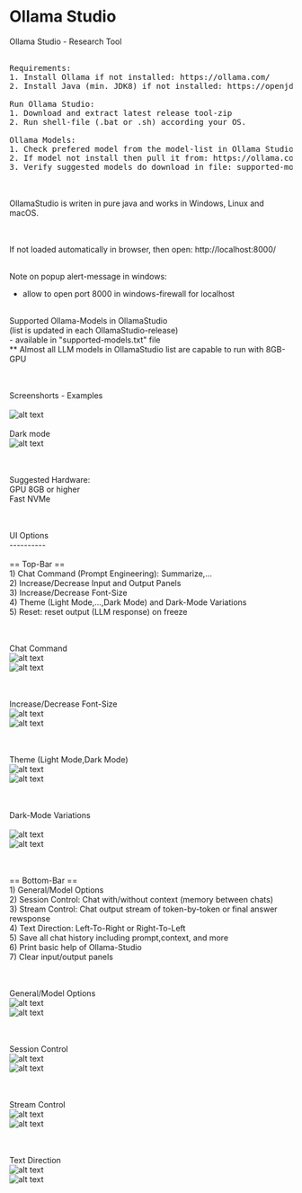 # Ollama Studio
Ollama Studio - Research Tool
<br><br>

<pre>
Requirements:
1. Install Ollama if not installed: https://ollama.com/
2. Install Java (min. JDK8) if not installed: https://openjdk.org/

Run Ollama Studio:
1. Download and extract latest release tool-zip
2. Run shell-file (.bat or .sh) according your OS.

Ollama Models:
1. Check prefered model from the model-list in Ollama Studio (bottom-left drop-down-list)
2. If model not install then pull it from: https://ollama.com/library
3. Verify suggested models do download in file: supported-models.txt
</pre>

<br><br>
OllamaStudio is writen in pure java and works in Windows, Linux and macOS.
<br><br>

<br>
If not loaded automatically in browser, then open: http://localhost:8000/
<br><br>

Note on popup alert-message in windows: 
<br>
- allow to open port 8000 in windows-firewall for localhost
<br><br>

Supported Ollama-Models in OllamaStudio 
<br>(list is updated in each OllamaStudio-release)
<br>- available in "supported-models.txt" file
<br> ** Almost all LLM models in OllamaStudio list are capable to run with 8GB-GPU 

<br><br>
Screenshorts - Examples
<br><br>
![alt text](img/example-1.png?raw=true)
<br><br>
Dark mode
<br>
![alt text](img/example-2.png?raw=true)

<br><br>
Suggested Hardware:
<br> GPU 8GB or higher
<br> Fast NVMe

<br><br>
UI Options
<br>----------
<br><br>== Top-Bar ==
<br>1) Chat Command (Prompt Engineering): Summarize,...
<br>2) Increase/Decrease Input and Output Panels 
<br>3) Increase/Decrease Font-Size
<br>4) Theme (Light Mode,...,Dark Mode) and Dark-Mode Variations
<br>5) Reset: reset output (LLM response) on freeze

<br><br>Chat Command
<br>![alt text](img/top/top-1.png?raw=true)
<br>![alt text](img/top/top-1a.png?raw=true)

<br><br>Increase/Decrease Font-Size 
<br>![alt text](img/top/top-2.png?raw=true)
<br>![alt text](img/top/top-2a.png?raw=true)

<br><br>Theme (Light Mode,Dark Mode) 
<br>![alt text](img/top/top-3.png?raw=true)
<br>![alt text](img/top/top-3a.png?raw=true)

<br><br>Dark-Mode Variations  
<br>![alt text](img/top/top-4.png?raw=true)
<br>![alt text](img/top/top-4a.png?raw=true)

<br><br>== Bottom-Bar ==
<br>1) General/Model Options
<br>2) Session Control: Chat with/without context (memory between chats) 
<br>3) Stream Control: Chat output stream of token-by-token or final answer rewsponse
<br>4) Text Direction: Left-To-Right or Right-To-Left
<br>5) Save all chat history including prompt,context, and more
<br>6) Print basic help of Ollama-Studio
<br>7) Clear input/output panels

<br><br>General/Model Options
<br>![alt text](img/bottom/bt-1.png?raw=true)
<br>![alt text](img/bottom/bt-1a.png?raw=true)

<br><br>Session Control
<br>![alt text](img/bottom/bt-2.png?raw=true)
<br>![alt text](img/bottom/bt-2a.png?raw=true)

<br><br>Stream Control
<br>![alt text](img/bottom/bt-3.png?raw=true)
<br>![alt text](img/bottom/bt-3a.png?raw=true)

<br><br>Text Direction 
<br>![alt text](img/bottom/bt-4.png?raw=true)
<br>![alt text](img/bottom/bt-4a.png?raw=true)

<br><br>







